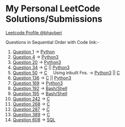 # My Personal LeetCode Solutions/Submissions

[Leetcode Profile @bhavberi](https://leetcode.com/bhavberi/)

Questions in Sequential Order with Code link:-

1. [Question 1](https://leetcode.com/problems/two-sum) -> [Python](./1/1.py)
1. [Question 4](https://leetcode.com/problems/median-of-two-sorted-arrays) -> [Python3](./4/4.py)
1. [Question 20](https://leetcode.com/problems/valid-parentheses) -> [Python3](./20/20.py)
1. [Question 34](https://leetcode.com/problems/find-first-and-last-position-of-element-in-sorted-array) -> [C](./34/34.c) || [Python3](./34/34.py)
1. [Question 50](https://leetcode.com/problems/powx-n) -> [C](./50/50.c) &nbsp;&nbsp;&nbsp; Using inbuilt Fns. -> [Python3](./50/50.py) || [C](./50/50_simple.c)
1. [Question 136](https://leetcode.com/problems/single-number) -> [C](./136/136.c) || [Python3](./136/136.py)
1. [Question 169](https://leetcode.com/problems/majority-element) -> [Python3](./169/169.py)
1. [Question 192](https://leetcode.com/problems/word-frequency) -> [Bash/Shell](./192/192.sh)
1. [Question 195](https://leetcode.com/problems/tenth-line) -> [Bash/Shell](./195/195.sh)
1. [Question 242](https://leetcode.com/problems/valid-anagram) -> [C](./242/242.c)
1. [Question 268](https://leetcode.com/problems/missing-number) -> [C](./268/268.c)
1. [Question 287](https://leetcode.com/problems/find-the-duplicate-number) -> [C](./287/287.c)
1. [Question 389](https://leetcode.com/problems/find-the-difference) -> [C](./389/389.c)
1. [Question 608](https://leetcode.com/problems/tree-node) -> [SQL](./608/608.txt)
